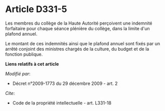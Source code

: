 # Article D331-5

Les membres du collège de la Haute Autorité perçoivent une indemnité forfaitaire pour chaque séance plénière du collège, dans
la limite d'un plafond annuel. 

Le montant de ces indemnités ainsi que le plafond annuel sont fixés par un arrêté conjoint des ministres chargés de la
culture, du budget et de la fonction publique.

**Liens relatifs à cet article**

_Modifié par_:

  - Décret n°2009-1773 du 29 décembre 2009 - art. 2

_Cite_:

  - Code de la propriété intellectuelle - art. L331-18
